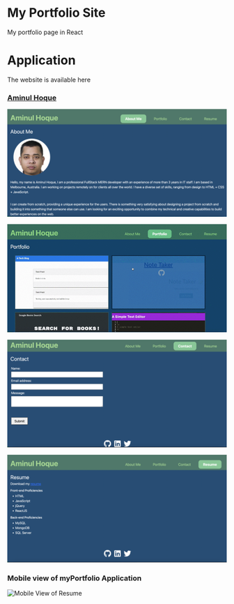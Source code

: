 # My Portfolio Site
My portfolio page in React

# Application
The website is available here
### [Aminul Hoque](https://aminul-portfolio.herokuapp.com/)

![AboutMe](./assets/images/AboutMe.png)

![Projects](./assets/images/Projects.gif)

![Contact](./assets/images/Contact.png)

![Resume](./assets/images/resume.png)

### Mobile view of myPortfolio Application

![Mobile View of Resume](./assets/images/MobileView.gif)